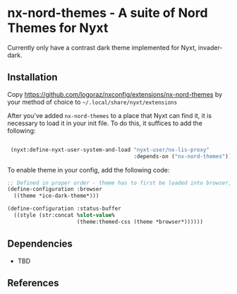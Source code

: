 # nx-nord-themes - A suite of Nord Themes for Nyxt

Currently only have a contrast dark theme implemented for Nyxt, invader-dark.

## Installation

Copy https://github.com/logoraz/nxconfig/extensions/nx-nord-themes by your method
of choice to `~/.local/share/nyxt/extensions`

After you've added `nx-nord-themes` to a place that Nyxt can find it, it is
necessary to load it in your init file. To do this, it suffices to add
the following:

```lisp

 (nyxt:define-nyxt-user-system-and-load "nyxt-user/nx-lis-proxy"
                                        :depends-on ("nx-nord-themes"))
```

To enable theme in your config, add the following code:

```lisp
;; Defined in proper order - theme has to first be loaded into browser, then status buffer is updated.
(define-configuration :browser
  ((theme *ice-dark-theme*)))

(define-configuration :status-buffer
  ((style (str:concat %slot-value%
                      (theme:themed-css (theme *browser*))))))
```

## Dependencies

 - TBD


## References